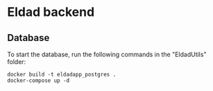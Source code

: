 # Eldad backend

## Database

To start the database, run the following commands in the "EldadUtils" folder:
```
docker build -t eldadapp_postgres .
docker-compose up -d
```

